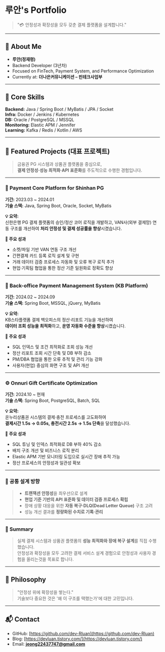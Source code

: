 # 루안's Portfolio

> "💳 안정성과 확장성을 모두 갖춘 결제 플랫폼을 설계합니다."

---

## 👋 About Me
- **루안(정재령)**  
- Backend Developer (3년차)  
- Focused on FinTech, Payment System, and Performance Optimization
- Currently at: **더나은커뮤니케이션 – 핀테크사업부**

---

## 🧩 Core Skills
**Backend:** Java / Spring Boot / MyBatis / JPA / Socket  
**Infra:** Docker / Jenkins / Kubernetes  
**DB:** Oracle / PostgreSQL / MSSQL  
**Monitoring:** Elastic APM / Jennifer  
**Learning:** Kafka / Redis / Kotlin / AWS

---

## 🚀 Featured Projects (대표 프로젝트)

> 금융권 PG 시스템과 상품권 플랫폼을 중심으로,  
> **결제 안정성·성능 최적화·API 표준화**를 주도적으로 수행한 경험입니다.

---

### 🧾 Payment Core Platform for Shinhan PG  
**기간:** 2023.03 ~ 2024.01  
**기술 스택:** Java, Spring Boot, Oracle, Socket, MyBatis  

**💡 요약:**  
신한은행 PG 결제 플랫폼의 승인/정산 코어 로직을 개발하고, VAN사(외부 결제망) 연동 구조를 개선하여 **처리 안정성 및 결제 성공률을 향상**시켰습니다.  

**🔹 주요 성과**  
- 소켓/파일 기반 VAN 연동 구조 개선  
- 간편결제 카드 등록 로직 설계 및 구현  
- 거래 데이터 검증 프로세스 자동화 및 오류 복구 로직 추가  
- 현업·기획팀 협업을 통한 정산 기준 일원화로 정확도 향상  

---

### 💼 Back-office Payment Management System (KB Platform)  
**기간:** 2024.02 ~ 2024.09  
**기술 스택:** Spring Boot, MSSQL, jQuery, MyBatis  

**💡 요약:**  
KB스타플랫폼 결제 백오피스의 정산·리포트 기능을 개선하여  
**데이터 조회 성능을 최적화**하고, **운영 자동화 수준을 향상**시켰습니다.  

**🔹 주요 성과**  
- SQL 인덱스 및 조건 최적화로 조회 성능 개선  
- 정산 리포트 조회 시간 단축 및 DB 부하 감소  
- PM/DBA 협업을 통한 오류 추적 및 관리 기능 강화  
- 사용자(현업) 중심의 화면 구조 및 API 개선  

---

### ⚙️ Onnuri Gift Certificate Optimization  
**기간:** 2024.10 ~ 현재  
**기술 스택:** Spring Boot, PostgreSQL, Batch, SQL  

**💡 요약:**  
온누리상품권 시스템의 결제·충전 프로세스를 고도화하여  
**결제시간 1.5s → 0.05s, 충전시간 2.5s → 1.5s 단축**을 달성했습니다.  

**🔹 주요 성과**  
- SQL 튜닝 및 인덱스 최적화로 DB 부하 40% 감소  
- 배치 구조 개선 및 비즈니스 로직 분리  
- Elastic APM 기반 모니터링 도입으로 실시간 장애 추적 가능  
- 정산 프로세스의 안정성과 일관성 확보  

---

### 🧩 공통 설계 방향

> - **트랜잭션 안정성**을 최우선으로 설계  
> - **현업 기준 기반의 API 표준화 및 데이터 검증 프로세스 확립**  
> - 장애 상황 대응을 위한 **자동 복구·DLQ(Dead Letter Queue)** 구조 고려  
> - 성능 개선 결과를 **정량화된 수치로 기록·관리**

---

### 💬 Summary
> 실제 결제 시스템과 상품권 플랫폼의 **성능 최적화와 장애 복구 설계**를 직접 수행했습니다.  
> 안정성과 확장성을 모두 고려한 결제 서비스 설계 경험으로
> 안정성과 사용자 경험을 올리는것을 목표로 합니다.

---

## 🧠 Philosophy
> "안정성 위에 확장성을 쌓는다."  
> 기술보다 중요한 것은 '왜 이 구조를 택했는가'에 대한 고민입니다.  

---

## 📬 Contact
- GitHub: [https://github.com/dev-Rluan](https://github.com/dev-Rluan)  
- Blog: [https://devluan.tistory.com/](https://devluan.tistory.com/)  
- Email: **jeong22437747@gmail.com**
